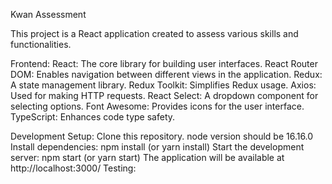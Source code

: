 Kwan Assessment

This project is a React application created to assess various skills and functionalities.


Frontend:
React: The core library for building user interfaces.
React Router DOM: Enables navigation between different views in the application.
Redux: A state management library.
Redux Toolkit: Simplifies Redux usage.
Axios: Used for making HTTP requests.
React Select: A dropdown component for selecting options.
Font Awesome: Provides icons for the user interface.
TypeScript: Enhances code type safety.

Development Setup:
Clone this repository.
node version should be 16.16.0
Install dependencies: npm install (or yarn install)
Start the development server: npm start (or yarn start)
The application will be available at http://localhost:3000/
Testing:

